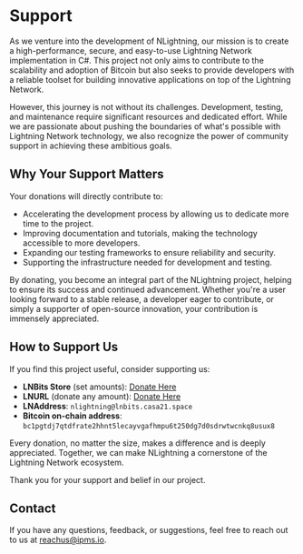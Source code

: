 # Support

As we venture into the development of NLightning, our mission is to create a high-performance, secure, and easy-to-use
Lightning Network implementation in C#. This project not only aims to contribute to the scalability and adoption of
Bitcoin but also seeks to provide developers with a reliable toolset for building innovative applications on top of the
Lightning Network.

However, this journey is not without its challenges. Development, testing, and maintenance require significant resources
and dedicated effort. While we are passionate about pushing the boundaries of what's possible with Lightning Network
technology, we also recognize the power of community support in achieving these ambitious goals.

## Why Your Support Matters

Your donations will directly contribute to:

- Accelerating the development process by allowing us to dedicate more time to the project.
- Improving documentation and tutorials, making the technology accessible to more developers.
- Expanding our testing frameworks to ensure reliability and security.
- Supporting the infrastructure needed for development and testing.

By donating, you become an integral part of the NLightning project, helping to ensure its success and continued
advancement. Whether you're a user looking forward to a stable release, a developer eager to contribute, or simply a
supporter of open-source innovation, your contribution is immensely appreciated.

## How to Support Us

If you find this project useful, consider supporting us:

- **LNBits Store** (set amounts): [Donate Here](https://t.ly/3E_Nd)
- **LNURL** (donate any amount): [Donate Here](https://t.ly/WHHC_)
- **LNAddress**: `nlightning@lnbits.casa21.space`
- **Bitcoin on-chain address**: `bc1pgtdj7qtdfrate2hhnt5lecayvgafhmpu6t250dg7d0sdrwtwcnkq8usux8`

Every donation, no matter the size, makes a difference and is deeply appreciated. Together, we can make NLightning a
cornerstone of the Lightning Network ecosystem.

Thank you for your support and belief in our project.

## Contact

If you have any questions, feedback, or suggestions, feel free to reach out to us at
[reachus@ipms.io](mailto:reachus@ipms.io).